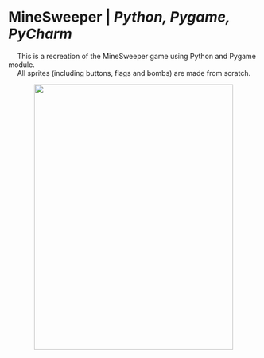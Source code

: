# MineSweeper | _Python, Pygame, PyCharm_

&emsp; This is a recreation of the MineSweeper game using Python and Pygame module. <br />
&emsp; All sprites (including buttons, flags and bombs) are made from scratch. <br />

<p align = "center">
  <img width="400" height="533" src="https://github.com/Razvan48/MineSweeper-written-in-Python/blob/main/MineSweeperDemo.gif">
</p>


